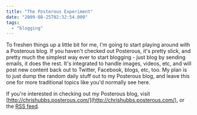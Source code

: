 ```yaml
---
title: "The Posterous Experiment"
date: "2009-08-25T02:32:54.000"
tags: 
  - "blogging"
---
```


To freshen things up a little bit for me, I'm going to start playing around with a Posterous blog. If you haven't checked out Posterous, it's pretty slick, and pretty much the simplest way ever to start blogging - just blog by sending emails, it does the rest. It's integrated to handle images, videos, etc, and will post new content back out to Twitter, Facebook, blogs, etc, too. My plan is to just dump the random daily stuff out to my Posterous blog, and leave this one for more traditional topics like you'd normally see here.

If you're interested in checking out my Posterous blog, visit [http://chrishubbs.posterous.com/](http://chrishubbs.posterous.com/), or the [RSS feed](http://chrishubbs.posterous.com/rss.xml).
